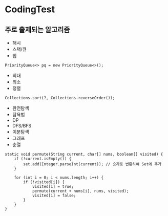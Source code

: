 # CodingTest

## 주로 출제되는 알고리즘

- 해시
- 스택/큐
- 힙
```
PriorityQueue<> pq = new PriorityQueue<>();
```
  - 최대
  - 최소
- 정렬
```
Collections.sort(?, Collections.reverseOrder());
```
- 완전탐색
- 탐욕법
- DP
- DFS/BFS
- 이분탐색
- 그래프
- 순열
```
static void permute(String current, char[] nums, boolean[] visited) {
    if (!current.isEmpty()) {
        set.add(Integer.parseInt(current)); // 숫자로 변환하여 Set에 추가
    }
        
    for (int i = 0; i < nums.length; i++) {
        if (!visited[i]) {
            visited[i] = true;
            permute(current + nums[i], nums, visited);
            visited[i] = false;
        }
    }
}
```
